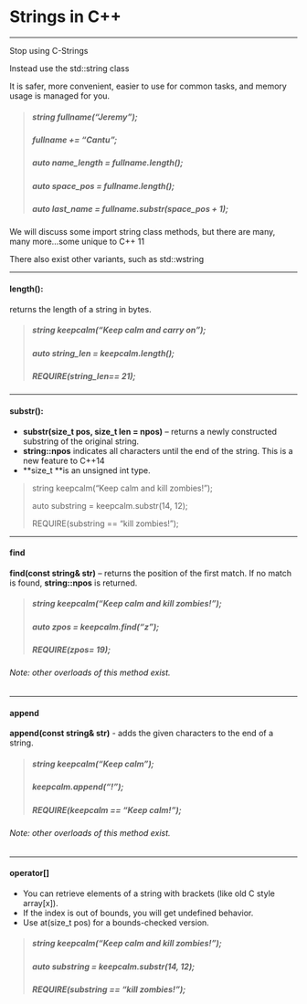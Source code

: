# Strings in C++

---

Stop using C-Strings

Instead use the std::string class

It is safer, more convenient, easier to use for common tasks, and memory usage is managed for you.

> ##### string fullname\(“Jeremy”\);
>
> ##### fullname += “Cantu”;
>
> ##### auto name\_length = fullname.length\(\);
>
> ##### auto space\_pos = fullname.length\(\);
>
> ##### auto last\_name = fullname.substr\(space\_pos + 1\);

We will discuss some import string class methods, but there are many, many more…some unique to C++ 11

There also exist other variants, such as std::wstring

---

#### length\(\):

returns the length of a string in bytes.

> ##### string keepcalm\(“Keep calm and carry on”\);
>
> ##### auto string\_len = keepcalm.length\(\);
>
> ##### REQUIRE\(string\_len== 21\);

---

#### substr\(\):

* **substr\(size\_t pos, size\_t len = npos\)** – returns a newly constructed substring of the original string.
* **string::npos** indicates all characters until the end of the string. This is a new feature to C++14
* **size\_t **is an unsigned int type.

> string keepcalm\(“Keep calm and kill zombies!”\);
>
> auto substring = keepcalm.substr\(14, 12\);
>
> REQUIRE\(substring == “kill zombies!”\);

---

#### find

**find\(const string& str\)** – returns the position of the first match. If no match is found, **string::npos** is returned.

> ##### string keepcalm\(“Keep calm and kill zombies!”\);
>
> ##### auto zpos = keepcalm.find\(“z”\);
>
> ##### REQUIRE\(zpos= 19\);

###### Note: other overloads of this method exist.

---

#### append

**append\(const string& str\)** - adds the given characters to the end of a string.

> ##### string keepcalm\(“Keep calm”\);
>
> ##### keepcalm.append\(“!”\);
>
> ##### REQUIRE\(keepcalm == “Keep calm!”\);

###### Note: other overloads of this method exist.

---

#### operator\[\]

* You can retrieve elements of a string with brackets \(like old C style array\[x\]\).
* If the index is out of bounds, you will get undefined behavior.
* Use at\(size\_t pos\) for a bounds-checked version.

> ##### string keepcalm\(“Keep calm and kill zombies!”\);
>
> ##### auto substring = keepcalm.substr\(14, 12\);
>
> ##### REQUIRE\(substring == “kill zombies!”\);




